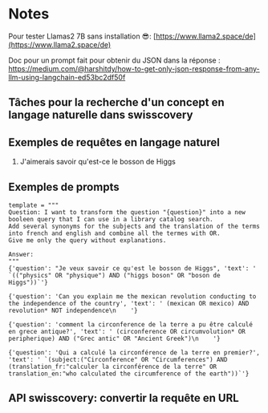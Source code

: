 # Notes

Pour tester Llamas2 7B sans installation 😎: [https://www.llama2.space/de](https://www.llama2.space/de)

Doc pour un prompt fait pour obtenir du JSON dans la réponse : https://medium.com/@harshitdy/how-to-get-only-json-response-from-any-llm-using-langchain-ed53bc2df50f

## Tâches pour la recherche d'un concept en langage naturelle dans swisscovery


## Exemples de requêtes en langage naturel
1. J'aimerais savoir qu'est-ce le bosson de Higgs


## Exemples de prompts
    template = """
    Question: I want to transform the question "{question}" into a new booleen query that I can use in a library catalog search.
    Add several synonyms for the subjects and the translation of the terms into french and english and combine all the termes with OR.
    Give me only the query without explanations.
    
    Answer:
    """
    {'question': "Je veux savoir ce qu'est le bosson de Higgs", 'text': ' `(("physics" OR "physique") AND ("higgs boson" OR "boson de Higgs"))`'} 

    {'question': 'Can you explain me the mexican revolution conducting to the independence of the country', 'text': ' (mexican OR mexico) AND revolution* NOT independence\n    '}

    {'question': 'comment la circonference de la terre a pu être calculé en grece antique?', 'text': ' (circonference OR circumvolution* OR peripherique) AND ("Grec antic" OR "Ancient Greek")\n    '} 

    {'question': 'Qui a calculé la circonférence de la terre en premier?', 'text': ' `(subject:("Circonference" OR "Circumferences") AND (translation_fr:"calculer la circonférence de la terre" OR translation_en:"who calculated the circumference of the earth"))`'} 

## API swisscovery: convertir la requête en URL




